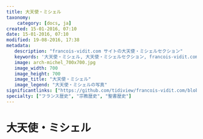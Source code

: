 ```yaml
---
title: 大天使・ミシェル
taxonomy:
    category: [docs, ja]
created: 15-01-2016, 07:10
date: 15-01-2016, 07:10
modified: 19-08-2016, 17:38
metadata:
   description: "francois-vidit.com サイトの大天使・ミシェルセクション"
   keywords: '大天使・ミシェル, 大天使・ミシェルセクション, francois-vidit.com'
   image: arch-michel_700x700.jpg
   image_width: 700
   image_height: 700
   image_title: "大天使・ミシェル"
   image_legend: "大天使・ミシェルの写真"
significantlinks: ["https://github.com/tidiview/francois-vidit.com/blob/develop/user/sites/docs/pages/01.reference/mont-saint-michel/arch-michel/chapter.ja.md"]
specialty: ["フランス歴史", "宗教歴史", "聖書歴史"]
---
```


# 大天使・ミシェル